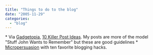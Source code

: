 ```yaml
---
title: "Things to do to the blog"
date: "2005-11-29"
categories: 
  - "blog"
---
```


\* Via [Gadgetopia](http://www.gadgetopia.com/post/4637), [10 Killer Post Ideas](http://performancing.com/node/169). My posts are more of the model "Stuff John Wants to Remember" but these are good guidelines \* [Micropersuasion](http://www.micropersuasion.com/2005/11/ten_blogging_ha.html) with ten favorite blogging hacks.
